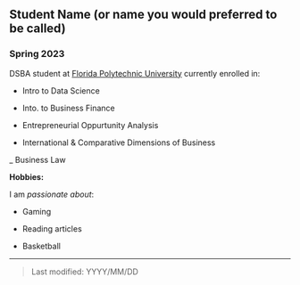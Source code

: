## Student Name (or name you would preferred to be called)

### Spring 2023

DSBA student at [Florida Polytechnic University](https://www.floridapoly.edu) currently enrolled in:

-   Intro to Data Science

-   Into. to Business Finance

-   Entrepreneurial Oppurtunity Analysis

-   International & Comparative Dimensions of Business

\_ Business Law

**Hobbies:**

I am *passionate about*:

-   Gaming

-   Reading articles

-   Basketball

------------------------------------------------------------------------

> Last modified: YYYY/MM/DD
